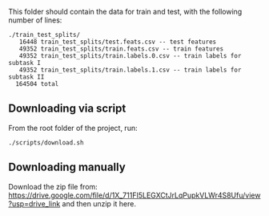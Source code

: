 This folder should contain the data for train and test, with the following number of lines:

```
./train_test_splits/
   16448 train_test_splits/test.feats.csv -- test features
   49352 train_test_splits/train.feats.csv -- train features
   49352 train_test_splits/train.labels.0.csv -- train labels for subtask I
   49352 train_test_splits/train.labels.1.csv -- train labels for subtask II
  164504 total 
```

## Downloading via script

From the root folder of the project, run:

```
./scripts/download.sh
```

## Downloading manually
Download the zip file from:
https://drive.google.com/file/d/1X_711FI5LEGXCtJrLqPupkVLWr4S8Ufu/view?usp=drive_link
and then unzip it here.



